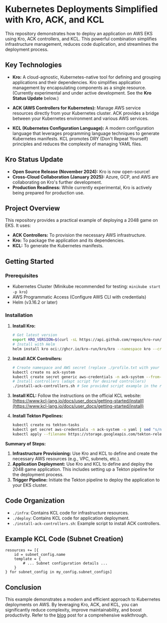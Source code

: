 # Kubernetes Deployments Simplified with Kro, ACK, and KCL

This repository demonstrates how to deploy an application on AWS EKS using Kro, ACK controllers, and KCL. This powerful combination simplifies infrastructure management, reduces code duplication, and streamlines the deployment process.

## Key Technologies

* **Kro:** A cloud-agnostic, Kubernetes-native tool for defining and grouping applications and their dependencies.  Kro simplifies application management by encapsulating components as a single resource.  (Currently experimental and under active development.  See the **Kro Status Update** below.)

* **ACK (AWS Controllers for Kubernetes):**  Manage AWS service resources directly from your Kubernetes cluster.  ACK provides a bridge between your Kubernetes environment and various AWS services.

* **KCL (Kubernetes Configuration Language):**  A modern configuration language that leverages programming language techniques to generate Kubernetes manifests. KCL promotes DRY (Don't Repeat Yourself) principles and reduces the complexity of managing YAML files.

## Kro Status Update

* **Open Source Release (November 2024):** Kro is now open-source!
* **Cross-Cloud Collaboration (January 2025):**  Azure, GCP, and AWS are collaborating on Kro's further development.
* **Production Readiness:** While currently experimental, Kro is actively being prepared for production use.

## Project Overview

This repository provides a practical example of deploying a 2048 game on EKS.  It uses:

* **ACK Controllers:** To provision the necessary AWS infrastructure.
* **Kro:** To package the application and its dependencies.
* **KCL:** To generate the Kubernetes manifests.


## Getting Started

### Prerequisites

* Kubernetes Cluster (Minikube recommended for testing: `minikube start -p kro`)
* AWS Programmatic Access (Configure AWS CLI with credentials)
* Helm (v3.16.2 or later)

### Installation

1. **Install Kro:**
   ```bash
   # Get latest version
   export KRO_VERSION=$(curl -sL https://api.github.com/repos/kro-run/kro/releases/latest | jq -r '.tag_name | ltrimstr("v")')
   # Install with Helm
   helm install kro oci://ghcr.io/kro-run/kro/kro --namespace kro --create-namespace --version=${KRO_VERSION}
   ```

2. **Install ACK Controllers:**
   ```bash
   # Create namespace and AWS secret (replace ./profile.txt with your credentials file)
   kubectl create ns ack-system
   kubectl create secret generic aws-credentials -n ack-system --from-file=credentials=./profile.txt
   # Install controllers (adapt script for desired controllers)
   ./install-ack-controllers.sh # See provided script example in the repository
   ```

3. **Install KCL:** Follow the instructions on the official KCL website: [https://www.kcl-lang.io/docs/user_docs/getting-started/install](https://www.kcl-lang.io/docs/user_docs/getting-started/install)

4. **Install Tekton Pipelines:**
   ```bash
   kubectl create ns tekton-tasks
   kubectl get secret aws-credentials -n ack-system -o yaml | sed "s/namespace: ack-system/namespace: tekton-tasks/" | kubectl apply -f -
   kubectl apply --filename https://storage.googleapis.com/tekton-releases/pipeline/latest/release.yaml
   ```



**Summary of Steps:**

1. **Infrastructure Provisioning:** Use Kro and KCL to define and create the necessary AWS resources (e.g., VPC, subnets, etc.).
2. **Application Deployment:** Use Kro and KCL to define and deploy the 2048 game application.  This includes setting up a Tekton pipeline for the deployment process.
3. **Trigger Pipeline:**  Initiate the Tekton pipeline to deploy the application to your EKS cluster.

## Code Organization

* `./infra`: Contains KCL code for infrastructure resources.
* `./deploy`: Contains KCL code for application deployment.
* `./install-ack-controllers.sh`: Example script to install ACK controllers.


## Example KCL Code (Subnet Creation)

```kcl
resources += [{
    id = subnet_config.name
    template = {
        # ... Subnet configuration details ...
    }
} for subnet_config in my_config.subnet_configs]
```
## Conclusion

This example demonstrates a modern and efficient approach to Kubernetes deployments on AWS. By leveraging Kro, ACK, and KCL, you can significantly reduce complexity, improve maintainability, and boost productivity.  Refer to the [blog](https://dev.to/segoja7/creating-apis-with-aws-controllers-for-kubernetes-ack-and-kube-resource-orchestratorkro-using-3hb0) post for a comprehensive walkthrough.
